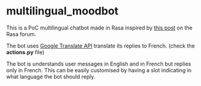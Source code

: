 # multilingual_moodbot

This is a PoC multilingual chatbot made in Rasa inspired by [this post](https://forum.rasa.com/t/multilingual-chatbot/46102) on the Rasa forum. 

The bot uses [Google Translate API](https://pypi.org/project/googletrans/) translate its replies to French. (check the **actions.py** file)

The bot is understands user messages in English and in French but replies only in French. This can be easily customised by having a slot indicating in what language the bot should reply. 
